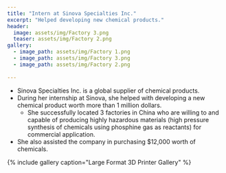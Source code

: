 ```yaml
---
title: "Intern at Sinova Specialties Inc."
excerpt: "Helped developing new chemical products."
header:
  image: assets/img/Factory 3.png
  teaser: assets/img/Factory 2.png
gallery:
  - image_path: assets/img/Factory 1.png
  - image_path: assets/img/Factory 3.png
  - image_path: assets/img/Factory 2.png
   
---
```


* Sinova Specialties Inc. is a global supplier of chemical products. 
* During her internship at Sinova, she helped with developing a new chemical product worth more than 1 million dollars. 
  * She successfully located 3 factories in China who are willing to and capable of producing highly hazardous materials (high pressure synthesis of chemicals using phosphine gas as reactants) for commercial application. 
* She also assisted the company in purchasing $12,000 worth of chemicals. 


{% include gallery caption="Large Format 3D Printer Gallery" %}

